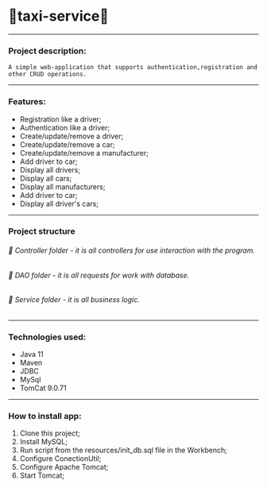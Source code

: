 # :oncoming_taxi:taxi-service:oncoming_taxi:
___
### Project description:

    A simple web-application that supports authentication,registration and other CRUD operations.
___
### Features:
* Registration like a driver;
* Authentication like a driver;
* Create/update/remove a driver;
* Create/update/remove a car;
* Create/update/remove a manufacturer;
* Add driver to car;
* Display all drivers;
* Display all cars;
* Display all manufacturers;
* Add driver to car;
* Display all driver's cars;
___
### Project structure
###### :open_file_folder: Controller folder - it is all controllers for use interaction with the program.
###### :open_file_folder: DAO folder - it is all requests for work with database.
###### :open_file_folder: Service folder - it is all business logic.
___
### Technologies used:
* Java 11
* Maven
* JDBC
* MySql
* TomCat 9.0.71
___
### How to install app:
1. Clone this project;
2. Install MySQL;
3. Run script from the resources/init_db.sql file in the Workbench;
4. Configure ConectionUtil;
5. Configure Apache Tomcat;
6. Start Tomcat;
